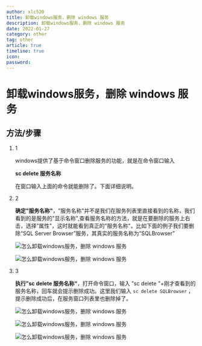 ```yaml
---
author: xlc520
title: 卸载windows服务，删除 windows 服务
description: 卸载windows服务，删除 windows 服务
date: 2022-01-27
category: other
tag: other
article: true
timeline: true
icon: 
password: 
---
```

# 卸载windows服务，删除 windows 服务

## 方法/步骤

1. 1

   windows提供了基于命令窗口删除服务的功能，就是在命令窗口输入

    **sc delete 服务名称**

   在窗口输入上面的命令就能删除了。下面详细说明。

2. 2

   **确定"服务名称"**，"服务名称"并不是我们在服务列表里直接看到的名称，我们看到的是服务的"显示名称",查看服务名称的方法，就是在要删除的服务上右击，选择"属性"，这时就能看到真正的"服务名称"。比如下面的例子我们要删除“SQL Server Browser”服务，其真实的服务名称为“SQLBrowser”

   ![怎么卸载windows服务，删除 windows 服务](https://gh.xlc520.tk/xlc520/MyImage/raw/main/MdImg/d9a8d2d2bb665159594c639f8fe23ea23b42c7a1.jpg)

   ![怎么卸载windows服务，删除 windows 服务](https://gh.xlc520.tk/xlc520/MyImage/raw/main/MdImg/116b1ae23ea23a424176d3a53733ec3835bbc0a1.jpg)

3. 3

   **执行”sc delete 服务名称“**，打开命令窗口，输入  ”sc delete "+刚才查看到的服务名称，回车就会提示删除成功。这里我们输入  `sc delete SQLBrowser` ，提示删除成功后，在服务窗口列表里也删除掉了。

   ![怎么卸载windows服务，删除 windows 服务](https://gh.xlc520.tk/xlc520/MyImage/raw/main/MdImg/a151a233ec3834bbffe3d1ea8714c27bd3823da6.jpg)

   ![怎么卸载windows服务，删除 windows 服务](https://gh.xlc520.tk/xlc520/MyImage/raw/main/MdImg/0d55dc7bd28286894d4ac40465f97fbd4d7c37a6.jpg)

   ![怎么卸载windows服务，删除 windows 服务](https://gh.xlc520.tk/xlc520/MyImage/raw/main/MdImg/7efc527c34b33c41c0b6a0f4887de137c8762ea6.jpg)

   